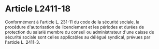 # Article L2411-18

Conformément à l'article L. 231-11 du code de la sécurité sociale, la procédure d'autorisation de licenciement et les périodes et durées de protection du salarié membre du conseil ou administrateur d'une caisse de sécurité sociale sont celles applicables au délégué syndical, prévues par l'article L. 2411-3.
